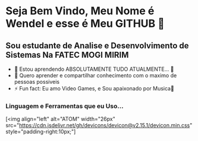 # Seja Bem Vindo, Meu Nome é Wendel e esse é Meu GITHUB 👋

## Sou estudante de Analise e Desenvolvimento de Sistemas Na FATEC MOGI MIRIM

- 🌱 Estou aprendendo ABSOLUTAMENTE TUDO ATUALMENTE... 🤣
- 👯 Quero aprender e compartilhar conhecimento com o maximo de pessoas possiveis
- ⚡ Fun fact: Eu amo Video Games, e Sou apaixonado por Musica🎵

### Linguagem e Ferramentas que eu Uso...

[<img align="left" alt="ATOM" width="26px" src="https://cdn.jsdelivr.net/gh/devicons/devicon@v2.15.1/devicon.min.css" style="padding-right:10px;"]
